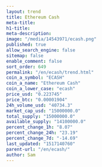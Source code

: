 ```yaml
---
layout: trend
title: Ethereum Cash
meta-title: 
h1-title: 
meta-description: 
image: "/media/14543971/ecash.png"
published: true
allow_search_engine: false
sitemap: false
enable_comment: false
sort_order: 649
permalink: "/en/ecash/trend.html"
coin_a_symbol: "ECASH"
coin_a_name: "Ethereum Cash"
coin_a_lower_case: "ecash"
price_usd: "0.223745"
price_btc: "0.00001904"
24h_volume_usd: "40734.3"
market_cap_usd: "15000000.0"
total_supply: "15000000.0"
available_supply: "14100000.0"
percent_change_1h: "8.07"
percent_change_24h: "23.19"
percent_change_7d: "-14.69"
last_updated: "1517140760"
parent-url: "/en/ecash/"
author: Sam
---
```


